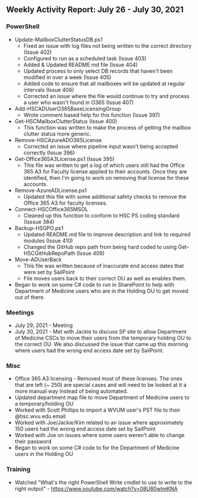 ## Weekly Activity Report: July 26 - July 30, 2021

### PowerShell
* Update-MailboxClutterStatusDB.ps1
  * Fixed an issue with log files not being written to the correct directory (Issue 402)
  * Configured to run as a scheduled task (Issue 403)
  * Added & Updated README.md file (Issue 404)
  * Updated process to only select DB records that haven't been modified in over a week (Issue 405)
  * Added code to ensure that all mailboxes will be updated at regular intervals (Issue 406)
  * Corrected an issue where the file would continue to try and process a user who wasn't found in O365 (Issue 407)
* Add-HSCADUserO365BaseLicensingGroup
  * Wrote comment based help for this function (Issue 397)
* Get-HSCMailboxClutterStatus (Issue 400)
  * This function was written to make the process of getting the mailbox clutter status more generic.
* Remove-HSCAzureADO365License
  * Corrected an issue where pipeline input wasn't being accepted correctly (Issue 396)
* Get-Office365A3License.ps1 (Issue 395)
  * This file was written to get a log of which users still had the Office 365 A3 for Faculty license applied to their accounts. Once they are identified, then I'm going to work on removing that license for these accounts.
* Remove-AzureADLicense.ps1
  * Updated this file with some additional safety checks to remove the Office 365 A3 for faculty licenses.
* Connect-HSCOffice365MSOL
  * Cleaned up this function to conform to HSC PS coding standard (Isssue 384)
* Backup-HSGPO.ps1
  * Updated README.md file to improve description and link to required modules (Issue 410)
  * Changed the GitHub repo path from being hard coded to using Get-HSCGitHubRepoPath (Issue 409)
* Move-ADUserBack
  * This file was written because of inaccurate end access dates that were set by SailPoint
  * File moves users back to their correct OU as well as enables them.
* Began to work on some C# code to run in SharePoint to help with Department of Medicine users who are in the Holding OU to get moved out of there.

### Meetings
* July 29, 2021 - Meeting
* July 30, 2021 - Met with Jackie to discuss SP site to allow Department of Medicine CSCs to move their users from the temporary holding OU to the correct OU. We also discussed the issue that came up this morning where users had the wrong end access date set by SailPoint.

### Misc
* Office 365 A3 licensing - Removed most of these licenses. The ones that are left (~ 250) are special cases and will need to be looked at it a more manual way instead of being automated.
* Updated department map file to move Department of Medicine users to a temporary/holding OU
* Worked with Scott Phillips to import a WVUM user's PST file to their @hsc.wvu.edu email
* Worked with Joe/Jackie/Kim related to an issue where approximately 150 users had the wrong end access date set by SailPoint
* Worked with Joe on issues where some users weren't able to change their password
* Began to work on some C# code to for the Department of Medicine users in the Holding OU

### Training
* Watched "What's the right PowerShell Write cmdlet to use to write to the right output" - https://www.youtube.com/watch?v=08U80wlmKNA


